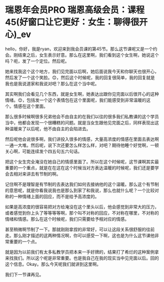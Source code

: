 # 瑞恩年会员PRO 瑞恩高级会员：课程45(好窗口让它更好：女生：聊得很开心)_ev

hello，你好，我是ryan，欢迎来到我会员课的第45节。那么这节课呢又是一个约会。刚结束之后，女生表示好意。那么在这里啊，我们看到这个女生啊，她说这个吗？呃，发了一个定位。然后呢。

她来找我这个这个地方，我们见完面以后啊，她后面说我今天和你聊天也很开心，然后发了一个这个笑脸。😊，然后这个时候呢，我的回复很简单，我的回复就是我也是我说道家和我说对吧？那么在这个当中呢。

其实啊我们会看见几个东西，就是女生啊，她表达出跟你见完面以后很开心的这种情绪。😊，包括发一个这个表情包在这个里面呢，我们能感受到非常温暖的这个。情感在这个里面。

那么很多时候啊很多兄弟他会不由自主的在我们以往的很多我们私教课的这个学员当中，他都会发现一个很糟糕的问题。就是当女生跟他见完面之后，同样表现出这种温暖来了以后呢，他不由自主的会陷进去。

然后呢他会说很多啊，我们讲投入很多的情感，大量高浓度的情感在里面去表达啊一通一大堆。然后呢，说下次还要怎么样怎么样，对吧？期待他睡个好觉啊，一顿关心啊，可能连续发个四五句五六句话。

把这个女生完全淹没在她自己的情感里面了。所以在这个时候呢，这节课啊其实最重要的一个重点，就是在在这在这个时候当对方表达温暖的时候呢，我们还是要学会去相对来讲去有节制的啊。

记住啊不是理智是有节制的去表达我们如何去接纳他的这个温暖。那么这个有节制的意思呢，就是你看我说我也是那么到家了和我说，那么也就什么呢？一个比较对称的一种情绪上面的回应，而不是给予高浓度的。

如果是高浓度的很容易把对方给淹没在这个里头以后，他会感觉到非常大的压力，或者感觉到你上头了等等等等啊，那个叫不对称的回应，不对称在哪里，不对称的情绪和情感。那么在这个时候呢，我们只需要给予相对应的情感。

甚至稍微啊节制了一下。那就刚刚拿捏的非常好，可以让这段关系很舒服的往前走。那么刚才描述的这两种情况啊，你可以感受一下啊，这也是为什么这节课他非常重要的一个点。

就是因为以前我们有太多私教学员把本来一手好牌的，结果打了希烂的这种案例拿来找我们。所以这个呢是非常重要。也是我自己在我的现实当中见完面以后。回的这个信息。Okay。那么今天呢我们就讲到这里啊。

我们下一节课再见。